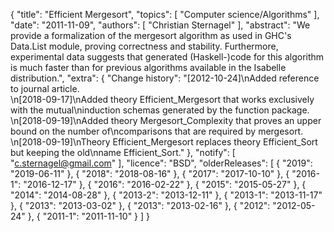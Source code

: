 {
    "title": "Efficient Mergesort",
    "topics": [
        "Computer science/Algorithms"
    ],
    "date": "2011-11-09",
    "authors": [
        "Christian Sternagel"
    ],
    "abstract": "We provide a formalization of the mergesort algorithm as used in GHC's Data.List module, proving correctness and stability. Furthermore, experimental data suggests that generated (Haskell-)code for this algorithm is much faster than for previous algorithms available in the Isabelle distribution.",
    "extra": {
        "Change history": "[2012-10-24]\nAdded reference to journal article.<br>\n[2018-09-17]\nAdded theory Efficient_Mergesort that works exclusively with the mutual\ninduction schemas generated by the function package.<br>\n[2018-09-19]\nAdded theory Mergesort_Complexity that proves an upper bound on the number of\ncomparisons that are required by mergesort.<br>\n[2018-09-19]\nTheory Efficient_Mergesort replaces theory Efficient_Sort but keeping the old\nname Efficient_Sort."
    },
    "notify": [
        "c.sternagel@gmail.com"
    ],
    "licence": "BSD",
    "olderReleases": [
        {
            "2019": "2019-06-11"
        },
        {
            "2018": "2018-08-16"
        },
        {
            "2017": "2017-10-10"
        },
        {
            "2016-1": "2016-12-17"
        },
        {
            "2016": "2016-02-22"
        },
        {
            "2015": "2015-05-27"
        },
        {
            "2014": "2014-08-28"
        },
        {
            "2013-2": "2013-12-11"
        },
        {
            "2013-1": "2013-11-17"
        },
        {
            "2013": "2013-03-02"
        },
        {
            "2013": "2013-02-16"
        },
        {
            "2012": "2012-05-24"
        },
        {
            "2011-1": "2011-11-10"
        }
    ]
}